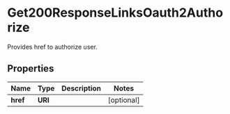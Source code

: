 

# Get200ResponseLinksOauth2Authorize

Provides href to authorize user.

## Properties

| Name | Type | Description | Notes |
|------------ | ------------- | ------------- | -------------|
|**href** | **URI** |  |  [optional] |




